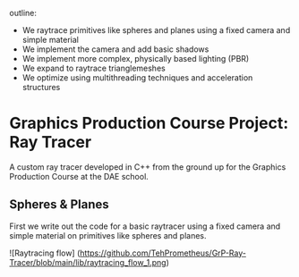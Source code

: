 outline:
* We raytrace primitives like spheres and planes using a fixed camera and simple material
* We implement the camera and add basic shadows
* We implement more complex, physically based lighting (PBR)
* We expand to raytrace trianglemeshes
* We optimize using multithreading techniques and acceleration structures

# Graphics Production Course Project: Ray Tracer
A custom ray tracer developed in C++ from the ground up for the Graphics Production Course at the DAE school.

## Spheres & Planes
First we write out the code for a basic raytracer using a fixed camera and simple material on primitives like spheres and planes.

![Raytracing flow] (https://github.com/TehPrometheus/GrP-Ray-Tracer/blob/main/lib/raytracing_flow_1.png)
